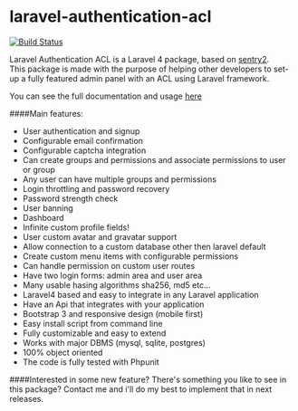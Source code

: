 laravel-authentication-acl
==========================

[![Build Status](https://travis-ci.org/intrip/laravel-authentication-acl.png)](https://travis-ci.org/intrip/laravel-authentication-acl)

Laravel Authentication ACL is a Laravel 4 package, based on <a href="https://github.com/cartalyst/sentry" target="_blank">sentry2</a>. <br/>
This package is made with the purpose of helping other developers to set-up
a fully featured admin panel with an ACL using Laravel framework.

You can see the full documentation and usage [here](docs/index.md)

####Main features:
 - User authentication and signup
 - Configurable email confirmation
 - Configurable captcha integration
 - Can create groups and permissions and associate permissions to user or group
 - Any user can have multiple groups and permissions
 - Login throttling and password recovery
 - Password strength check
 - User banning
 - Dashboard
 - Infinite custom profile fields!
 - User custom avatar and gravatar support
 - Allow connection to a custom database other then laravel default
 - Create custom menu items with configurable permissions
 - Can handle permission on custom user routes
 - Have two login forms: admin area and user area
 - Many usable hasing algorithms sha256, md5 etc...
 - Laravel4 based and easy to integrate in any Laravel application
 - Have an Api that integrates with your application
 - Bootstrap 3 and responsive design (mobile first)
 - Easy install script from command line
 - Fully customizable and easy to extend
 - Works with major DBMS (mysql, sqlite, postgres)
 - 100% object oriented
 - The code is fully tested with Phpunit

####Interested in some new feature?
There's something you like to see in this package?
Contact me and i'll do my best to implement that in next releases.
